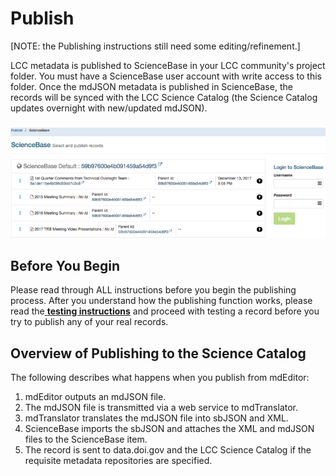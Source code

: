 # Publish

\[NOTE: the Publishing instructions still need some editing/refinement.\]

LCC metadata is published to ScienceBase in your LCC community's project folder. You must have a ScienceBase user account with write access to this folder. Once the mdJSON metadata is published in ScienceBase, the records will be synced with the LCC Science Catalog \(the Science Catalog updates overnight with new/updated mdJSON\).

### ![](../.gitbook/assets/publish_screenshot_overview.png)

## Before You Begin

Please read through ALL instructions before you begin the publishing process. After you understand how the publishing function works, please read the[ **testing instructions**](https://github.com/tpatterson1996/lcc-metadata-manual/tree/287090b07635d0e76a714278ce1f6c4aac3594cc/publish/instructions-for-testing-publishing.md) and proceed with testing a record before you try to publish any of your real records.

## Overview of Publishing to the Science Catalog

The following describes what happens when you publish from mdEditor:

1. mdEditor outputs an mdJSON file.
2. The mdJSON file is transmitted via a web service to mdTranslator.
3. mdTranslator translates the mdJSON file into sbJSON and XML.
4. ScienceBase imports the sbJSON and attaches the XML and mdJSON files to the ScienceBase item.
5. The record is sent to data.doi.gov and the LCC Science Catalog if the requisite metadata repositories are specified.

